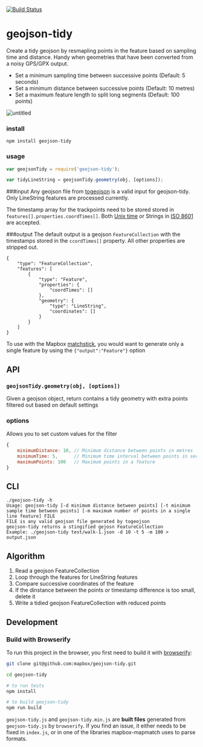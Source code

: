 [![Build Status](https://travis-ci.org/mapbox/geojson-tidy.png)](https://travis-ci.org/mapbox/geojson-tidy)

# geojson-tidy

Create a tidy geojson by resmapling points in the feature based on sampling time and distance. Handy when geometries that have been converted from a noisy GPS/GPX output.
- Set a minimum  sampling time between successive points (Default: 5 seconds)
- Set a minimum distance between successive points (Default: 10 metres)
- Set a maximum feature length to split long segments (Default: 100 points)

![untitled](https://cloud.githubusercontent.com/assets/126868/8111925/96012394-1032-11e5-9e9e-069746f4dcc9.gif)

### install

    npm install geojson-tidy

### usage

```js
var geojsonTidy = require('geojson-tidy');

var tidyLineString = geojsonTidy.geometry(obj, [options]);
```

###input
Any geojson file from [togeojson](https://github.com/mapbox/togeojson) is a valid input for geojson-tidy. Only LineString features are processed currently.

The timestamp array for the trackpoints need to be stored stored in `features[].properties.coordTimes[]`. Both [Unix time](https://en.wikipedia.org/wiki/Unix_time) or Strings in [ISO 8601](https://en.wikipedia.org/wiki/ISO_8601) are accepted.

###output
The default output is a geojson `FeatureCollection` with the timestamps stored in the `ccordTimes[]` property. All other properties are stripped out.

```
{
    "type": "FeatureCollection",
    "features": [
        {
            "type": "Feature",
            "properties": {
                "coordTimes": []
            },
            "geometry": {
                "type": "LineString",
                "coordinates": []
            }
        }
    ]
}
```

To use with the Mapbox [matchstick](https://github.com/mapbox/matchstick), you would want to generate only a single feature by using the `{"output":"Feature"}` option

## API

### `geojsonTidy.geometry(obj, [options])`

Given a geojson object, return contains a tidy geometry with extra points filtered out based on default settings

### options

Allows you to set custom values for the filter

```js
{
    minimumDistance: 10, // Minimum distance between points in metres
    minimumTime: 5,      // Minimum time interval between points in seconds
    maximumPoints: 100   // Maximum points in a feature
}
```

## CLI
```
./geojson-tidy -h
Usage: geojson-tidy [-d minimum distance between points] [-t minimum sample time between points] [-m maximum number of points in a single line feature] FILE
FILE is any valid geojson file generated by togeojson
geojson-tidy returns a stingified gejosn FeatureCollection
Example: ./geojson-tidy test/walk-1.json -d 10 -t 5 -m 100 > output.json
```

## Algorithm
1. Read a geojson FeatureCollection
2. Loop through the features for LineString features
3. Compare successive coordinates of the feature
4. If the dinstance between the points or timestamp difference is too small, delete it
5. Write a tidied geojson FeatureCollection with reduced points


## Development

### Build with Browserify

To run this project in the browser, you first need to build it with [browserify](http://browserify.org/):

```sh
git clone git@github.com:mapbox/geojson-tidy.git

cd geojson-tidy

# to run tests
npm install

# to build geojson-tidy
npm run build
```

`geojson-tidy.js` and `geojson-tidy.min.js` are **built files** generated
from `geojson-tidy.js` by `browserify`. If you find an issue, it either needs to be
fixed in `index.js`, or in one of the libraries mapbox-mapmatch uses
to parse formats.
